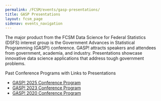 ```yaml
---
permalink: /FCSM/events/gasp-presentations/
title: GASP Presentations
layout: fcsm_page
sidenav: events_navigation
---
```

<p>The major product from the FCSM Data Science for Federal Statistics (DSFS) interest group is the Government Advances in Statistical Programming (GASP!) conference. GASP! attracts speakers and attendees from government, academia, and industry. Presentations showcase innovative data science applications that address tough government problems. </p>

<p>Past Conference Programs with Links to Presentations</p>

<ul>
 <li><a href="{{site.baseurl}}/assets/fcsm/files/docs/gasp/GASP2025_Program.pdf" target="_blank">GASP! 2025 Conference Program</a></li>
 <li><a href="{{site.baseurl}}/assets/fcsm/files/docs/gasp/GASP2023_Program.pdf" target="_blank">GASP! 2023 Conference Program</a></li>
 <li><a href="{{site.baseurl}}/assets/fcsm/files/docs/gasp/GASP2020_Program.pdf" target="_blank">GASP! 2020 Conference Program</a></li>
</ul>
